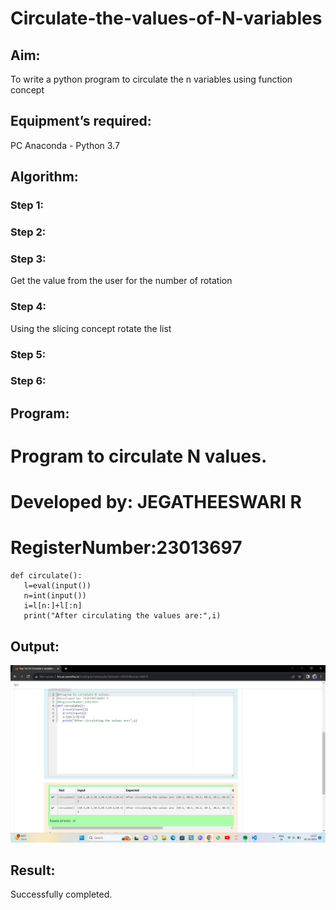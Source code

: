 # Circulate-the-values-of-N-variables
## Aim:
To write a python program to circulate the n variables using function concept
## Equipment’s required:
PC
Anaconda - Python 3.7
## Algorithm: 
### Step 1: 
### Step 2: 
### Step 3: 
Get the value from the user for the number of rotation
### Step 4: 
Using the slicing concept rotate the list

### Step 5: 
### Step 6: 
## Program:

# Program to circulate N values.
# Developed by: JEGATHEESWARI R
# RegisterNumber:23013697
```
def circulate():
   l=eval(input())
   n=int(input())
   i=l[n:]+l[:n]
   print("After circulating the values are:",i)
```
## Output:
![output](circulate.png)


## Result:
Successfully completed.
